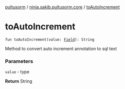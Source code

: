 [pultusorm](../index.md) / [ninja.sakib.pultusorm.core](index.md) / [toAutoIncrement](.)

# toAutoIncrement

`fun toAutoIncrement(value: `[`Field`](http://docs.oracle.com/javase/6/docs/api/java/lang/reflect/Field.html)`): String`

Method to convert auto increment annotation to sql text

### Parameters

`value` - type

**Return**
String

